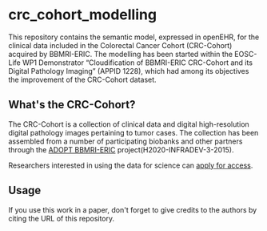 # crc_cohort_modelling

This repository contains the semantic model, expressed in openEHR, for the clinical data included in the Colorectal Cancer Cohort (CRC-Cohort) acquired by BBMRI-ERIC.
The modelling has been started within the EOSC-Life WP1 Demonstrator “Cloudification of BBMRI-ERIC CRC-Cohort and its Digital Pathology Imaging” (APPID 1228), which had among its objectives 
the improvement of the CRC-Cohort dataset.

## What's the CRC-Cohort?

The CRC-Cohort is a collection of clinical data and digital high-resolution
digital pathology images pertaining to tumor cases.  The collection has been
assembled from a number of participating biobanks and other partners through the
[ADOPT BBMRI-ERIC](https://www.bbmri-eric.eu/scientific-collaboration/adopt-bbmri-eric/) project(H2020-INFRADEV-3-2015).

Researchers interested in using the data for science can [apply for
access](https://www.bbmri-eric.eu/services/access-policies/).


## Usage

If you use this work in a paper, don't forget to give credits to the authors by citing the URL of this repository.
